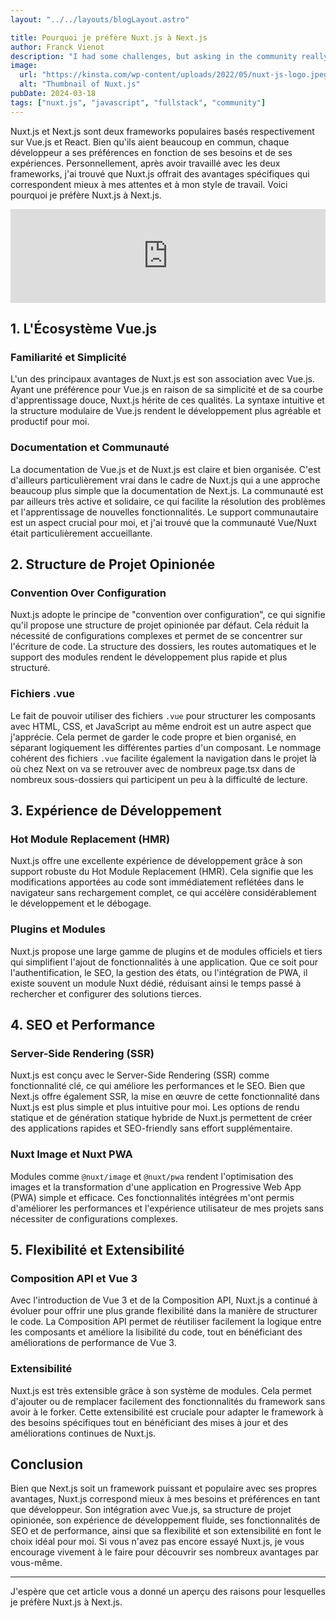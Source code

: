 ```yaml
---
layout: "../../layouts/blogLayout.astro"

title: Pourquoi je préfère Nuxt.js à Next.js
author: Franck Vienot
description: "I had some challenges, but asking in the community really helped!"
image:
  url: "https://kinsta.com/wp-content/uploads/2022/05/nuxt-js-logo.jpeg"
  alt: "Thumbnail of Nuxt.js"
pubDate: 2024-03-18
tags: ["nuxt.js", "javascript", "fullstack", "community"]
---
```


Nuxt.js et Next.js sont deux frameworks populaires basés respectivement sur Vue.js et React. Bien qu'ils aient beaucoup en commun, chaque développeur a ses préférences en fonction de ses besoins et de ses expériences. Personnellement, après avoir travaillé avec les deux frameworks, j'ai trouvé que Nuxt.js offrait des avantages spécifiques qui correspondent mieux à mes attentes et à mon style de travail. Voici pourquoi je préfère Nuxt.js à Next.js.

<!-- markdownlint-disable-next-line MD033 -->
<iframe width="100%" src="https://www.youtube.com/embed/dCxSsr5xuL8?si=L7CDznexR29jpHTz" title="YouTube video player" frameborder="0" allow="accelerometer; autoplay; clipboard-write; encrypted-media; gyroscope; picture-in-picture; web-share" referrerpolicy="strict-origin-when-cross-origin" allowfullscreen></iframe>

## 1. L'Écosystème Vue.js

### Familiarité et Simplicité

L'un des principaux avantages de Nuxt.js est son association avec Vue.js. Ayant une préférence pour Vue.js en raison de sa simplicité et de sa courbe d'apprentissage douce, Nuxt.js hérite de ces qualités. La syntaxe intuitive et la structure modulaire de Vue.js rendent le développement plus agréable et productif pour moi.

### Documentation et Communauté

La documentation de Vue.js et de Nuxt.js est claire et bien organisée. C'est d'ailleurs particulièrement vrai dans le cadre de Nuxt.js qui a une approche beaucoup plus simple que la documentation de Next.js. La communauté est par ailleurs très active et solidaire, ce qui facilite la résolution des problèmes et l'apprentissage de nouvelles fonctionnalités. Le support communautaire est un aspect crucial pour moi, et j'ai trouvé que la communauté Vue/Nuxt était particulièrement accueillante.

## 2. Structure de Projet Opinionée

### Convention Over Configuration

Nuxt.js adopte le principe de "convention over configuration", ce qui signifie qu'il propose une structure de projet opinionée par défaut. Cela réduit la nécessité de configurations complexes et permet de se concentrer sur l'écriture de code. La structure des dossiers, les routes automatiques et le support des modules rendent le développement plus rapide et plus structuré.

### Fichiers .vue

Le fait de pouvoir utiliser des fichiers `.vue` pour structurer les composants avec HTML, CSS, et JavaScript au même endroit est un autre aspect que j'apprécie. Cela permet de garder le code propre et bien organisé, en séparant logiquement les différentes parties d'un composant. Le nommage cohérent des fichiers `.vue` facilite également la navigation dans le projet là où chez Next on va se retrouver avec de nombreux page.tsx dans de nombreux sous-dossiers qui participent un peu à la difficulté de lecture.

## 3. Expérience de Développement

### Hot Module Replacement (HMR)

Nuxt.js offre une excellente expérience de développement grâce à son support robuste du Hot Module Replacement (HMR). Cela signifie que les modifications apportées au code sont immédiatement reflétées dans le navigateur sans rechargement complet, ce qui accélère considérablement le développement et le débogage.

### Plugins et Modules

Nuxt.js propose une large gamme de plugins et de modules officiels et tiers qui simplifient l'ajout de fonctionnalités à une application. Que ce soit pour l'authentification, le SEO, la gestion des états, ou l'intégration de PWA, il existe souvent un module Nuxt dédié, réduisant ainsi le temps passé à rechercher et configurer des solutions tierces.

## 4. SEO et Performance

### Server-Side Rendering (SSR)

Nuxt.js est conçu avec le Server-Side Rendering (SSR) comme fonctionnalité clé, ce qui améliore les performances et le SEO. Bien que Next.js offre également SSR, la mise en œuvre de cette fonctionnalité dans Nuxt.js est plus simple et plus intuitive pour moi. Les options de rendu statique et de génération statique hybride de Nuxt.js permettent de créer des applications rapides et SEO-friendly sans effort supplémentaire.

### Nuxt Image et Nuxt PWA

Modules comme `@nuxt/image` et `@nuxt/pwa` rendent l'optimisation des images et la transformation d'une application en Progressive Web App (PWA) simple et efficace. Ces fonctionnalités intégrées m'ont permis d'améliorer les performances et l'expérience utilisateur de mes projets sans nécessiter de configurations complexes.

## 5. Flexibilité et Extensibilité

### Composition API et Vue 3

Avec l'introduction de Vue 3 et de la Composition API, Nuxt.js a continué à évoluer pour offrir une plus grande flexibilité dans la manière de structurer le code. La Composition API permet de réutiliser facilement la logique entre les composants et améliore la lisibilité du code, tout en bénéficiant des améliorations de performance de Vue 3.

### Extensibilité

Nuxt.js est très extensible grâce à son système de modules. Cela permet d'ajouter ou de remplacer facilement des fonctionnalités du framework sans avoir à le forker. Cette extensibilité est cruciale pour adapter le framework à des besoins spécifiques tout en bénéficiant des mises à jour et des améliorations continues de Nuxt.js.

## Conclusion

Bien que Next.js soit un framework puissant et populaire avec ses propres avantages, Nuxt.js correspond mieux à mes besoins et préférences en tant que développeur. Son intégration avec Vue.js, sa structure de projet opinionée, son expérience de développement fluide, ses fonctionnalités de SEO et de performance, ainsi que sa flexibilité et son extensibilité en font le choix idéal pour moi. Si vous n'avez pas encore essayé Nuxt.js, je vous encourage vivement à le faire pour découvrir ses nombreux avantages par vous-même.

---

J'espère que cet article vous a donné un aperçu des raisons pour lesquelles je préfère Nuxt.js à Next.js.

